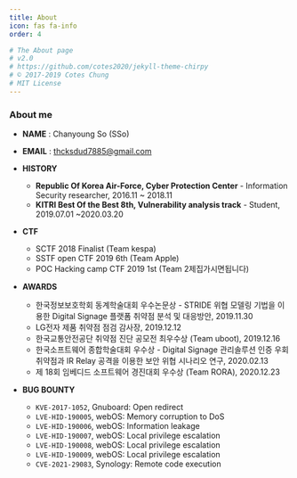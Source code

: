 ```yaml
---
title: About
icon: fas fa-info
order: 4

# The About page
# v2.0
# https://github.com/cotes2020/jekyll-theme-chirpy
# © 2017-2019 Cotes Chung
# MIT License
---
```



### About me




- **NAME** : Chanyoung So (SSo)
- **EMAIL** : thcksdud7885@gmail.com
- **HISTORY**
  - **Republic Of Korea Air-Force, Cyber Protection Center** - Information Security researcher, 2016.11 ~ 2018.11
  - **KITRI Best Of the Best 8th, Vulnerability analysis track** - Student, 2019.07.01 ~2020.03.20
- **CTF**
  - SCTF 2018 Finalist (Team kespa)
  - SSTF open CTF 2019 6th (Team Apple)
  - POC Hacking camp CTF 2019 1st (Team 2제집가시면됩니다)

- **AWARDS**
  - 한국정보보호학회 동계학술대회 우수논문상 - STRIDE 위협 모델링 기법을 이용한 Digital Signage 플랫폼 취약점 분석 및 대응방안, 2019.11.30
  - LG전자 제품 취약점 점검 감사장, 2019.12.12
  - 한국교통안전공단 취약점 진단 공모전 최우수상 (Team uboot), 2019.12.16
  - 한국소프트웨어 종합학술대회 우수상 - Digital Signage 관리솔루션 인증 우회 취약점과 IR Relay 공격을 이용한 보안 위협 시나리오 연구, 2020.02.13
  - 제 18회 임베디드 소프트웨어 경진대회 우수상 (Team RORA), 2020.12.23
- **BUG BOUNTY**
  - `KVE-2017-1052`, Gnuboard: Open redirect
  - `LVE-HID-190005`, webOS: Memory corruption to DoS
  - `LVE-HID-190006`, webOS: Information leakage
  - `LVE-HID-190007`, webOS: Local privilege escalation
  - `LVE-HID-190008`, webOS: Local privilege escalation
  - `LVE-HID-190009`, webOS: Local privilege escalation
  - `CVE-2021-29083`, Synology:  Remote code execution


